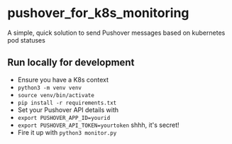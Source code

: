# pushover_for_k8s_monitoring
A simple, quick solution to send Pushover messages based on kubernetes pod statuses

## Run locally for development

 * Ensure you have a K8s context
 * `python3 -m venv venv`
 * `source venv/bin/activate`
 * `pip install -r requirements.txt`
 * Set your Pushover API details with
  * `export PUSHOVER_APP_ID=yourid`
  * `export PUSHOVER_API_TOKEN=yourtoken` shhh, it's secret!
 * Fire it up with `python3 monitor.py`
